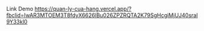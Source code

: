 Link Demo
https://quan-ly-cua-hang.vercel.app/?fbclid=IwAR3MTOEM3T8fdyX6626lBu026ZPZRQTA2K79SgHcgiMjUJ40sral9Y33kl0
